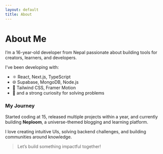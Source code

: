 ```yaml
---
layout: default
title: About
---
```


# About Me

I’m a 16-year-old developer from Nepal passionate about building tools for creators, learners, and developers.

I've been developing with:

- ⚛ React, Next.js, TypeScript
- 🌐 Supabase, MongoDB, Node.js
- 🎨 Tailwind CSS, Framer Motion
- 🧠 and a strong curiosity for solving problems

### My Journey

Started coding at 15, released multiple projects within a year, and currently building **Neploom**, a universe-themed blogging and learning platform.

I love creating intuitive UIs, solving backend challenges, and building communities around knowledge.

> Let’s build something impactful together!
